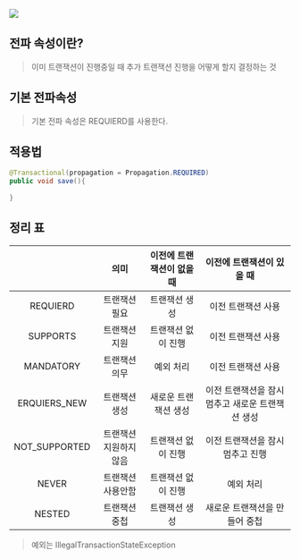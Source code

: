 ![](https://velog.velcdn.com/images/dkssudrhd/post/f94dcede-4d74-4a3a-990e-3ee8cc2e2e93/image.png)


## 전파 속성이란?
> 이미 트랜잭션이 진행중일 때 추가 트랜잭션 진행을 어떻게 할지 결정하는 것

## 기본 전파속성
> 기본 전파 속성은 REQUIERD를 사용한다.

## 적용법 
```java
@Transactional(propagation = Propagation.REQUIRED)
public void save(){
    
}
```



## 정리 표
| |의미|이전에 트랜잭션이 없을 때 |이전에 트랜잭션이 있을 때|
|:---:|:---:|:---:|:---:|
| REQUIERD | 트랜잭션 필요 | 트랜잭션 생성 | 이전 트랜잭션 사용
| SUPPORTS | 트랜잭션 지원 | 트랜잭션 없이 진행 | 이전 트랜잭션 사용	
| MANDATORY | 트랜잭션 의무 | 예외 처리 | 이전 트랜잭션 사용
| ERQUIERS_NEW | 트랜잭션 생성| 새로운 트랜잭션 생성 | 이전 트랜잭션을 잠시 멈추고 새로운 트랜잭션 생성
| NOT_SUPPORTED | 트랜잭션 지원하지 않음 | 트랜잭션 없이 진행 | 이전 트랜잭션을 잠시 멈추고 진행
| NEVER | 트랜잭션 사용안함 | 트랜잭션 없이 진행| 예외 처리
| NESTED | 트랜잭션 중첩| 트랜잭션 생성| 새로운 트랜잭션을 만들어 중첩
> 예외는 IllegalTransactionStateException
